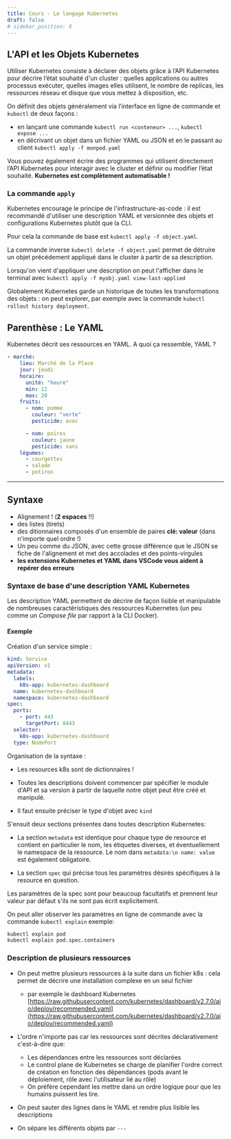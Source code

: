 ```yaml
---
title: Cours - Le langage Kubernetes
draft: false
# sidebar_position: 8
---
```


## L'API et les Objets Kubernetes

Utiliser Kubernetes consiste à déclarer des objets grâce à l’API Kubernetes pour décrire l’état souhaité d'un cluster : quelles applications ou autres processus exécuter, quelles images elles utilisent, le nombre de replicas, les ressources réseau et disque que vous mettez à disposition, etc.

On définit des objets généralement via l’interface en ligne de commande et `kubectl` de deux façons :

- en lançant une commande `kubectl run <conteneur> ...`, `kubectl expose ...`
- en décrivant un objet dans un fichier YAML ou JSON et en le passant au client `kubectl apply -f monpod.yaml`

Vous pouvez également écrire des programmes qui utilisent directement l’API Kubernetes pour interagir avec le cluster et définir ou modifier l’état souhaité. **Kubernetes est complètement automatisable !**

### La commande `apply`

Kubernetes encourage le principe de l'infrastructure-as-code : il est recommandé d'utiliser une description YAML et versionnée des objets et configurations Kubernetes plutôt que la CLI.

Pour cela la commande de base est `kubectl apply -f object.yaml`.

La commande inverse `kubectl delete -f object.yaml` permet de détruire un objet précédement appliqué dans le cluster à partir de sa description.

Lorsqu'on vient d'appliquer une description on peut l'afficher dans le terminal avec `kubectl apply -f myobj.yaml view-last-applied`

Globalement Kubernetes garde un historique de toutes les transformations des objets : on peut explorer, par exemple avec la commande `kubectl rollout history deployment`.

## Parenthèse : Le YAML

Kubernetes décrit ses ressources en YAML. A quoi ça ressemble, YAML ?

```yaml
- marché:
    lieu: Marché de la Place
    jour: jeudi
    horaire:
      unité: "heure"
      min: 12
      max: 20
    fruits:
      - nom: pomme
        couleur: "verte"
        pesticide: avec

      - nom: poires
        couleur: jaune
        pesticide: sans
    légumes:
      - courgettes
      - salade
      - potiron
```

---
## Syntaxe

- Alignement ! (**2 espaces** !!)
- des listes (tirets)
- des ditionnaires composés d'un ensemble de paires **clé: valeur** (dans n'importe quel ordre !)
- Un peu comme du JSON, avec cette grosse différence que le JSON se fiche de l'alignement et met des accolades et des points-virgules
- **les extensions Kubernetes et YAML dans VSCode vous aident à repérer des erreurs**

### Syntaxe de base d'une description YAML Kubernetes

Les description YAML permettent de décrire de façon lisible et manipulable de nombreuses caractéristiques des ressources Kubernetes (un peu comme un *Compose file* par rapport à la CLI Docker).

#### Exemple

Création d'un service simple :

```yaml
kind: Service
apiVersion: v1
metadata:
  labels:
    k8s-app: kubernetes-dashboard
  name: kubernetes-dashboard
  namespace: kubernetes-dashboard
spec:
  ports:
    - port: 443
      targetPort: 8443
  selector:
    k8s-app: kubernetes-dashboard
  type: NodePort
```

Organisation de la syntaxe :

- Les resources k8s sont de dictionnaires !

- Toutes les descriptions doivent commencer par spécifier le module d'API et sa version à partir de laquelle notre objet peut être créé et manipulé.
- Il faut ensuite préciser le type d'objet avec `kind`

S'ensuit deux sections présentes dans toutes  description Kubernetes:

- La section `metadata` est identique pour chaque type de resource et contient en particulier le nom, les étiquetes diverses, et éventuellement le namespace de la ressource. Le nom dans `metadata:\n name: value` est également obligatoire.

- La section `spec` qui précise tous les paramètres désirés spécifiques à la resource en question.

Les paramètres de la spec sont pour beaucoup facultatifs et prennent leur valeur par défaut s'ils ne sont pas écrit explicitement.

On peut aller observer les paramètres en ligne de commande avec la commande `kubectl explain` exemple:

```bash
kubectl explain pod
kubectl explain pod.spec.containers
```

### Description de plusieurs ressources

- On peut mettre plusieurs ressources à la suite dans un fichier k8s : cela permet de décrire une installation complexe en un seul fichier

  - par exemple le dashboard Kubernetes [https://raw.githubusercontent.com/kubernetes/dashboard/v2.7.0/aio/deploy/recommended.yaml](https://raw.githubusercontent.com/kubernetes/dashboard/v2.7.0/aio/deploy/recommended.yaml)

- L'ordre n'importe pas car les ressources sont décrites déclarativement c'est-à-dire que:

  - Les dépendances entre les ressources sont déclarées
  - Le control plane de Kubernetes se charge de planifier l'ordre correct de création en fonction des dépendances (pods avant le déploiement, rôle avec l'utilisateur lié au rôle)
  - On préfère cependant les mettre dans un ordre logique pour que les humains puissent les lire.

- On peut sauter des lignes dans le YAML et rendre plus lisible les descriptions
- On sépare les différents objets par `---`

